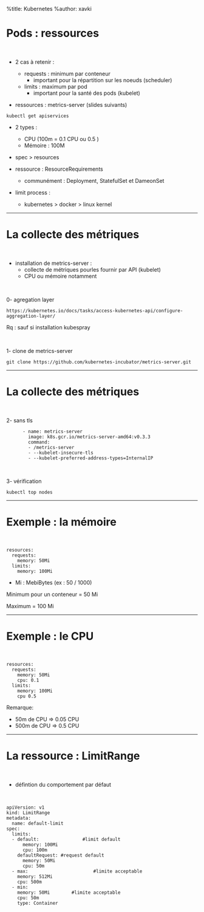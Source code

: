 %title: Kubernetes 
%author: xavki

# Pods : ressources

<br>

* 2 cas à retenir :
	- requests : minimum par conteneur
		- important pour la répartition sur les noeuds (scheduler)
	- limits : maximum par pod
		- important pour la santé des pods (kubelet)

* ressources : metrics-server (slides suivants)

```
kubectl get apiservices
```

* 2 types : 
	- CPU (100m = 0.1 CPU ou 0.5 )
	- Mémoire : 100M

* spec > resources

* ressource : ResourceRequirements 
	- communément : Deployment, StatefulSet et DameonSet

* limit process :
	- kubernetes > docker > linux kernel

--------------------------------------------------------------------------------

# La collecte des métriques


<br>

* installation de metrics-server :
    - collecte de métriques pourles fournir par API (kubelet)
    - CPU ou mémoire notamment

<br>

0- agregation layer

```
https://kubernetes.io/docs/tasks/access-kubernetes-api/configure-aggregation-layer/
```

Rq : sauf si installation kubespray

<br>

1- clone de metrics-server

```
git clone https://github.com/kubernetes-incubator/metrics-server.git
```

-------------------------------------------------------------------------


# La collecte des métriques


<br>

2- sans tls

```
      - name: metrics-server
        image: k8s.gcr.io/metrics-server-amd64:v0.3.3
        command:
        - /metrics-server
        - --kubelet-insecure-tls
        - --kubelet-preferred-address-types=InternalIP
```

<br>

3- vérification

```
kubectl top nodes
```



--------------------------------------------------------------------------

# Exemple : la mémoire


<br>

```
resources:
  requests:
    memory: 50Mi
  limits:
    memory: 100Mi
```

* Mi : MebiBytes (ex : 50 / 1000)


Minimum pour un conteneur = 50 Mi

Maximum = 100 Mi


-------------------------------------------------------------------------


# Exemple : le CPU


<br>

```
resources:
  requests:
    memory: 50Mi
    cpu: 0.1
  limits:
    memory: 100Mi
    cpu 0.5
```

Remarque:
* 50m de CPU => 0.05 CPU
* 500m de CPU => 0.5 CPU

-------------------------------------------------------------------------


# La ressource : LimitRange


<br>

* défintion du comportement par défaut

<br>


```
apiVersion: v1
kind: LimitRange
metadata:
  name: default-limit
spec:
  limits:
  - default: 				#limit default
      memory: 100Mi
      cpu: 100m
    defaultRequest: #request default
      memory: 50Mi
      cpu: 50m
  - max:						#limite acceptable
    memory: 512Mi
    cpu: 500m
  - min:
    memory: 50Mi		#limite acceptable
    cpu: 50m
    type: Container
```


